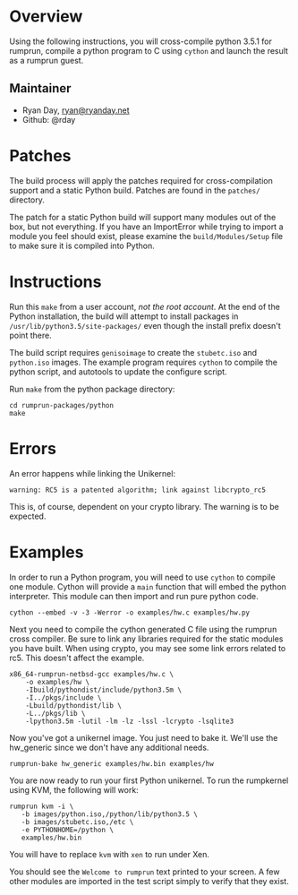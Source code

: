 Overview
========

Using the following instructions, you will cross-compile python 3.5.1
for rumprun, compile a python program to C using `cython` and launch
the result as a rumprun guest.

Maintainer
----------

* Ryan Day, ryan@ryanday.net
* Github: @rday


Patches
=======

The build process will apply the patches required for cross-compilation support
and a static Python build. Patches are found in the `patches/` directory.

The patch for a static Python build will support many modules out of the box,
but not everything. If you have an ImportError while trying to import a module
you feel should exist, please examine the `build/Modules/Setup` file to make
sure it is compiled into Python.


Instructions
============

Run this `make` from a user account, *not the root account*. At the end of the
Python installation, the build will attempt to install packages in `/usr/lib/python3.5/site-packages/`
even though the install prefix doesn't point there.

The build script requires `genisoimage` to create the `stubetc.iso` and `python.iso` images.
The example program requires `cython` to compile the python script, and autotools to update the configure script.

Run `make` from the python package directory:

```
cd rumprun-packages/python
make
```

Errors
======

An error happens while linking the Unikernel:

```
warning: RC5 is a patented algorithm; link against libcrypto_rc5
```

This is, of course, dependent on your crypto library. The warning is to be expected.


Examples
========

In order to run a Python program, you will need to use `cython` to compile one module. Cython
will provide a `main` function that will embed the python interpreter. This module can then import
and run pure python code.

```
cython --embed -v -3 -Werror -o examples/hw.c examples/hw.py
```

Next you need to compile the cython generated C file using the rumprun cross compiler. Be sure
to link any libraries required for the static modules you have built. When using crypto, you
may see some link errors related to rc5. This doesn't affect the example.

```
x86_64-rumprun-netbsd-gcc examples/hw.c \
	-o examples/hw \
	-Ibuild/pythondist/include/python3.5m \
	-I../pkgs/include \
	-Lbuild/pythondist/lib \
	-L../pkgs/lib \
	-lpython3.5m -lutil -lm -lz -lssl -lcrypto -lsqlite3
```

Now you've got a unikernel image. You just need to bake it. We'll use the hw_generic since
we don't have any additional needs.

```
rumprun-bake hw_generic examples/hw.bin examples/hw
```

You are now ready to run your first Python unikernel. To run the rumpkernel using KVM, the following will work:

```
rumprun kvm -i \
   -b images/python.iso,/python/lib/python3.5 \
   -b images/stubetc.iso,/etc \
   -e PYTHONHOME=/python \
   examples/hw.bin
```

You will have to replace `kvm` with `xen` to run under Xen.

You should see the `Welcome to rumprun` text printed to your screen. A few other modules
are imported in the test script simply to verify that they exist.

